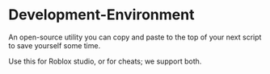 # Development-Environment
An open-source utility you can copy and paste to the top of your next script to save yourself some time.

Use this for Roblox studio, or for cheats; we support both.
